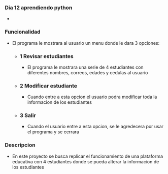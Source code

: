 ### Dia 12 aprendiendo python
- 

### Funcionalidad
- El programa le mostrara al usuario un menu donde le dara 3 opciones:
    - ### 1 Revisar estudiantes
       - El programa le mostrara una serie de 4 estudiantes con diferentes nombres, correos, edades y cedulas al usuario
    - ### 2 Modificar estudiante
        - Cuando entre a esta opcion el usuario podra modificar toda la informacion de los estudiantes
    - ### 3 Salir
        - Cuando el usuario entre a esta opcion, se le agredecera por usar el programa y se cerrara

### Descripcion
- En este proyecto se busca replicar el funcionamiento de una plataforma educativa con 4 estudiantes donde se pueda alterar la informacion de los estudiantes